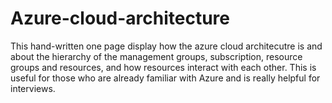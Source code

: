 # Azure-cloud-architecture
This hand-written one page display how the azure cloud architecutre is and about the hierarchy of the management groups, subscription, resource groups and resources, and how resources interact with each other. This is useful for those who are already familiar with Azure and is really helpful for interviews.

